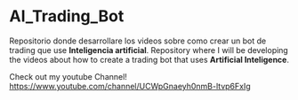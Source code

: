 # AI_Trading_Bot
Repositorio donde desarrollare los videos sobre como crear un bot de trading que use **Inteligencia artificial**.
Repository where I will be developing the videos about how to create a trading bot that uses **Artificial Inteligence**.

Check out my youtube Channel!
https://www.youtube.com/channel/UCWpGnaeyh0nmB-ltvp6FxIg
